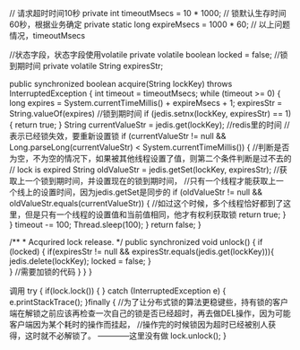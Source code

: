// 请求超时时间10秒
private int timeoutMsecs = 10 * 1000;
// 锁默认生存时间60秒，根据业务确定
private static long expireMsecs = 1000 * 60;
// 以上问题情况，timeoutMsecs

//状态字段，状态字段使用volatile
private volatile boolean locked = false;
//锁到期时间
private volatile String expiresStr;

public synchronized boolean acquire(String lockKey) throws InterruptedException {
int timeout = timeoutMsecs;
while (timeout >= 0) {
long expires = System.currentTimeMillis() + expireMsecs + 1;
expiresStr = String.valueOf(expires) //锁到期时间
if (jedis.setnx(lockKey, expiresStr) == 1) {
return true;
}
String currentValueStr = jedis.get(lockKey); //redis里的时间
// 表示已经锁失效，要重新设置锁
if (currentValueStr != null && Long.parseLong(currentValueStr) < System.currentTimeMillis()) {
//判断是否为空，不为空的情况下，如果被其他线程设置了值，则第二个条件判断是过不去的
// lock is expired
String oldValueStr = jedis.getSet(lockKey, expiresStr);
//获取上一个锁到期时间，并设置现在的锁到期时间，
//只有一个线程才能获取上一个线上的设置时间，因为jedis.getSet是同步的
if (oldValueStr != null && oldValueStr.equals(currentValueStr)) {
//如过这个时候，多个线程恰好都到了这里，但是只有一个线程的设置值和当前值相同，他才有权利获取锁
return true;
}
}
timeout -= 100;
Thread.sleep(100);
}
return false;
}

/**
    * Acqurired lock release.
    */
public synchronized void unlock() {
if (locked) {
if(expiresStr != null && expiresStr.equals(jedis.get(lockKey))){
jedis.delete(lockKey);
locked = false;
}	
}
  //需要加锁的代码
}
}
}

调用
try {
if(lock.lock()) {
} catch (InterruptedException e) {
e.printStackTrace();
}finally {
//为了让分布式锁的算法更稳键些，持有锁的客户端在解锁之前应该再检查一次自己的锁是否已经超时，再去做DEL操作，因为可能客户端因为某个耗时的操作而挂起，
//操作完的时候锁因为超时已经被别人获得，这时就不必解锁了。 ————这里没有做
lock.unlock();
}